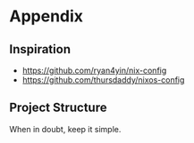 
# Appendix

## Inspiration

* https://github.com/ryan4yin/nix-config
* https://github.com/thursdaddy/nixos-config

## Project Structure

When in doubt, keep it simple. 
